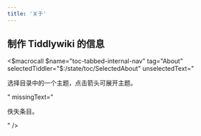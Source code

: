 ```yaml
---
title: '关于'
---
```


## 制作 Tiddlywiki 的信息
<$macrocall
	$name="toc-tabbed-internal-nav"
	tag="About"
	selectedTiddler="$:/state/toc/SelectedAbout"
	unselectedText="<p>选择目录中的一个主题，点击箭头可展开主题。</p>"
	missingText="<p>佚失条目。</p>"
/>